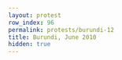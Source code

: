 ```yaml
---
layout: protest
row_index: 96
permalink: protests/burundi-12
title: Burundi, June 2010
hidden: true
---
```

